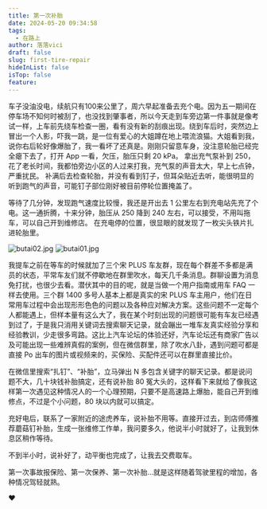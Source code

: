```yaml
---
title: 第一次补胎
date: 2024-05-20 09:34:58
tags:
  - 在路上
author: 落落vici
draft: false
slug: first-tire-repair
hideInList: false
isTop: false
feature:
---
```

车子没油没电，续航只有100来公里了，周六早起准备去充个电。因为五一期间在停车场不知何时被刮了，也没找到肇事者，所以今天走到车旁边第一件事就是像考试一样，上车前先绕车检查一圈，看有没有新的刮痕出现。绕到车后时，突然边上冒出一个人影，吓我一跳，是一位有爱心的大姐蹲在地上喂流浪猫。大姐看到我，说你右后轮好像爆胎了，我一看坏了还真是。刚刚只留意车身，没注意轮胎已经完全瘪下去了，打开 App 一看，欠压，胎压只剩 20 kPa。 拿出充气泵补到 250，花了老长时间，我都怕旁边小区的人过来打我，充气泵的声音太大，早上七点钟，严重扰民。 补满后去检查轮胎，并没有看到钉子，但耳朵贴近去听，能很明显的听到跑气的声音，可能钉子部位刚好被目前停轮位置掩盖了。

等待了几分钟，发现跑气速度比较慢，我还是开出去 1 公里左右到充电站先充了个电。这一通折腾，十来分钟，胎压从 250 降到 240 左右，可以接受，不用叫拖车，可以自己开到维修店。 在充电停的位置，很显眼的就发现了一枚尖头铁片扎进轮胎里。

<gallery>![butai02.jpg](https://img.hux.ink/image/2024/05/butai02.jpg)
![butai01.jpg](https://img.hux.ink/image/2024/05/butai01.jpg)
<gallery>

我提车之前在等车的时候就加了三个宋 PLUS 车友群，现在每个群差不多都是满员的状态，平常车友们就不停歇地在群里吹水，每天几千条消息。群聊设置为消息免打扰，也很少去看。潜伏其中的目的呢，就是当做一个用户指南或用车 FAQ 一样去使用。三个群 1400 多号人基本上都是真实的宋 PLUS 车主用户，他们在日常用车过程中会出现形形色色的问题以及各种应对解决方案。这些问题不一定每个人都能遇上，但样本量有这么大了，我在某个时刻出现的问题很可能有车友已经遇到过了，于是我只消用关键词去搜索聊天记录，就会蹦出一堆车友真实经验分享和经验教训，少走很多弯路。这比上汽车论坛的体验还好，汽车论坛还有商家广告以及可能出现一些难辨真假的案例，但在微信群里，除了吹水八卦，遇到问题可都是直接 Po 出车的图片或视频来的，买保险、买配件还可以在群里直接比价。

在微信里搜索“扎钉”、“补胎”，立马弹出 N 多包含关键字的聊天记录。都是说问题不大，几十块钱补胎搞定，还有说补胎 80 冤大头的，这样看下来就给了像我这样第一次遇见这种情况人的一个心理预期，只要不是高速路上爆胎，能自己开到维修点，不过是个小问题，80 块以内就可以搞定。

充好电后，联系了一家附近的途虎养车，说补胎不用等。直接开过去，到店师傅推荐蘑菇钉补胎，生成一张维修工作单，我问要多久，他说半小时就好了，让我到休息区稍作等待。

不到半小时，说补好了，动平衡也完成了，让我去交费取车。

第一次事故报保险、第一次保养、第一次补胎...就是这样随着驾驶里程的增加，各种情况驾轻就熟。

❤